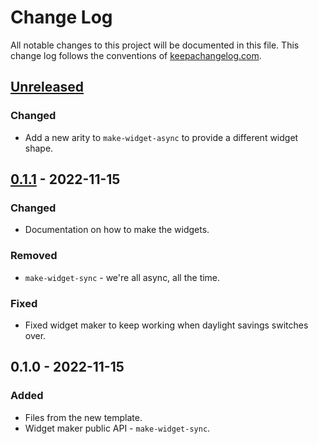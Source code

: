 # Change Log
All notable changes to this project will be documented in this file. This change log follows the conventions of [keepachangelog.com](http://keepachangelog.com/).

## [Unreleased]
### Changed
- Add a new arity to `make-widget-async` to provide a different widget shape.

## [0.1.1] - 2022-11-15
### Changed
- Documentation on how to make the widgets.

### Removed
- `make-widget-sync` - we're all async, all the time.

### Fixed
- Fixed widget maker to keep working when daylight savings switches over.

## 0.1.0 - 2022-11-15
### Added
- Files from the new template.
- Widget maker public API - `make-widget-sync`.

[Unreleased]: https://github.com/your-name/clj-oauth2-poc/compare/0.1.1...HEAD
[0.1.1]: https://github.com/your-name/clj-oauth2-poc/compare/0.1.0...0.1.1
